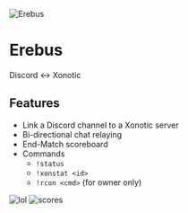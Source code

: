 ![Erebus](https://i.imgur.com/atLvzgy.png "Erebus")

# Erebus
Discord <-> Xonotic
## Features
- Link a Discord channel to a Xonotic server
- Bi-directional chat relaying
- End-Match scoreboard
- Commands
  - `!status`
  - `!xonstat <id>`
  - `!rcon <cmd>` (for owner only)

![lol](https://i.imgur.com/n43mzor.png "lol")
![scores](https://i.imgur.com/Prg4JeL.png "scores")
